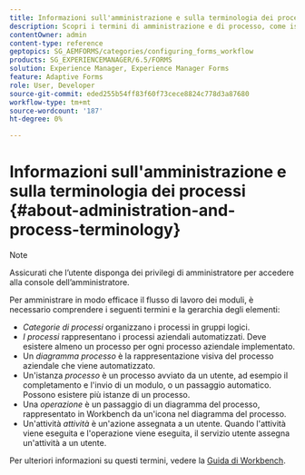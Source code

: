 ```yaml
---
title: Informazioni sull'amministrazione e sulla terminologia dei processi
description: Scopri i termini di amministrazione e di processo, come istanza di processo, diagramma di processo e funzionamento.
contentOwner: admin
content-type: reference
geptopics: SG_AEMFORMS/categories/configuring_forms_workflow
products: SG_EXPERIENCEMANAGER/6.5/FORMS
solution: Experience Manager, Experience Manager Forms
feature: Adaptive Forms
role: User, Developer
source-git-commit: eded255b54ff83f60f73cece8824c778d3a87680
workflow-type: tm+mt
source-wordcount: '187'
ht-degree: 0%

---
```


# Informazioni sull&#39;amministrazione e sulla terminologia dei processi {#about-administration-and-process-terminology}

>[!NOTE]
> 
> Assicurati che l’utente disponga dei privilegi di amministratore per accedere alla console dell’amministratore.

Per amministrare in modo efficace il flusso di lavoro dei moduli, è necessario comprendere i seguenti termini e la gerarchia degli elementi:

* *Categorie di processi* organizzano i processi in gruppi logici.
* *I processi* rappresentano i processi aziendali automatizzati. Deve esistere almeno un processo per ogni processo aziendale implementato.
* Un *diagramma processo* è la rappresentazione visiva del processo aziendale che viene automatizzato.
* Un&#39;istanza *processo* è un processo avviato da un utente, ad esempio il completamento e l&#39;invio di un modulo, o un passaggio automatico. Possono esistere più istanze di un processo.
* Una *operazione* è un passaggio di un diagramma del processo, rappresentato in Workbench da un&#39;icona nel diagramma del processo.
* Un&#39;attività *attività* è un&#39;azione assegnata a un utente. Quando l&#39;attività viene eseguita e l&#39;operazione viene eseguita, il servizio utente assegna un&#39;attività a un utente.

Per ulteriori informazioni su questi termini, vedere la [Guida di Workbench](https://www.adobe.com/go/learn_aemforms_workbench_63).
